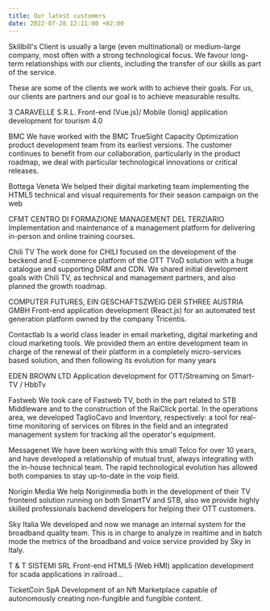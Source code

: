 ```yaml
---
title: Our latest customers
date: 2022-07-28 12:11:00 +02:00
---
```


Skillbill's Client is usually a large (even multinational) or medium-large company, most often with a strong technological focus. We favour long-term relationships with our clients, including the transfer of our skills as part of the service.

These are some of the clients we work with to achieve their goals. For us, our clients are partners and our goal is to achieve measurable results.

3 CARAVELLE S.R.L.
Front-end (Vue.js)/ Mobile (Ioniq) application development for tourism 4.0

BMC
We have worked with the BMC TrueSight Capacity Optimization product development team from its earliest versions. The customer continues to benefit from our collaboration, particularly in the product roadmap, we deal with particular technological innovations or critical releases.

Bottega Veneta
We helped their digital marketing team implementing the HTML5 technical and visual requirements for their season campaign on the web

CFMT CENTRO DI FORMAZIONE MANAGEMENT DEL TERZIARIO
Implementation and maintenance of a management platform for delivering in-person and online training courses.

Chili TV
The work done for CHILI focused on the development of the beckend and E-commerce platform of the OTT TVoD solution with a huge catalogue and supporting DRM and CDN. We shared initial development goals with Chili TV, as technical and management partners, and also planned the growth roadmap.

COMPUTER FUTURES, EIN GESCHAFTSZWEIG DER STHREE AUSTRIA GMBH
Front-end application development (React.js) for an automated test generation platform owned by the company Tricentis.

Contactlab
Is a world class leader in email marketing, digital marketing and cloud marketing tools. We provided them an entire development team in charge of the renewal of their platform in a completely micro-services based solution, and then following its evolution for many years

EDEN BROWN LTD
Application development for OTT/Streaming on Smart-TV / HbbTv

Fastweb
We took care of Fastweb TV, both in the part related to STB Middleware and to the construction of the RaiClick portal.
In the operations area, we developed TaglioCavo and Inventory, respectively: a tool for real-time monitoring of services on fibres in the field and an integrated management system for tracking all the operator's equipment.

Messagenet
We have been working with this small Telco for over 10 years, and have developed a relationship of mutual trust, always integrating with the in-house technical team. The rapid technological evolution has allowed both companies to stay up-to-date in the voip field.

Norigin Media
We help Noriginmedia both in the development of their TV frontend solution running on both SmartTV and STB, also we provide highly skilled professionals backend developers for helping their OTT customers.

Sky Italia
We developed and now we manage an internal system for the broadband quality team. This is in charge to analyze in realtime and in batch mode the metrics of the broadband and voice service provided by Sky in Italy.

T & T SISTEMI SRL
Front-end HTML5 (Web HMI) application development for scada applications in railroad...

TicketCoin SpA
Development of an Nft Marketplace capable of autonomously creating non-fungible and fungible content.